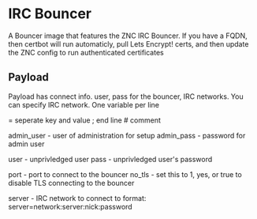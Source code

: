 IRC Bouncer
===========

A Bouncer image that features the ZNC IRC Bouncer. If you have a FQDN, then
certbot will run automaticly, pull Lets Encrypt! certs, and then update the ZNC
config to run authenticated certificates

Payload
-------
Payload has connect info.
user, pass for the bouncer, IRC networks. You can specify IRC network. One
variable per line

= seperate key and value
; end line
\# comment


admin_user	- user of administration for setup
admin_pass	- password for admin user

user		- unprivledged user
pass		- unprivledged user's password

port		- port to connect to the bouncer
no_tls		- set this to 1, yes, or true to disable TLS connecting to the
bouncer

server		- IRC network to connect to format: server=network:server:nick:password
